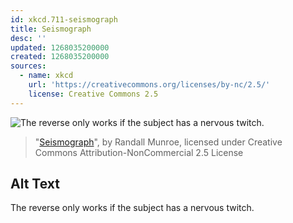 ```yaml
---
id: xkcd.711-seismograph
title: Seismograph
desc: ''
updated: 1268035200000
created: 1268035200000
sources:
  - name: xkcd
    url: 'https://creativecommons.org/licenses/by-nc/2.5/'
    license: Creative Commons 2.5
---
```

![The reverse only works if the subject has a nervous twitch.](https://imgs.xkcd.com/comics/seismograph.png)
> "[Seismograph](https://xkcd.com/711/)", by Randall Munroe, licensed under Creative Commons Attribution-NonCommercial 2.5 License

## Alt Text
The reverse only works if the subject has a nervous twitch.
